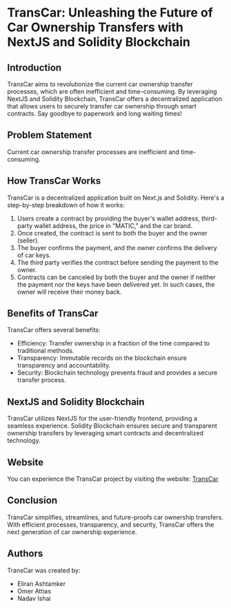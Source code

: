 # TransCar: Unleashing the Future of Car Ownership Transfers with NextJS and Solidity Blockchain

## Introduction
TransCar aims to revolutionize the current car ownership transfer processes, which are often inefficient and time-consuming. By leveraging NextJS and Solidity Blockchain, TransCar offers a decentralized application that allows users to securely transfer car ownership through smart contracts. Say goodbye to paperwork and long waiting times!

## Problem Statement
Current car ownership transfer processes are inefficient and time-consuming.

## How TransCar Works
TransCar is a decentralized application built on Next.js and Solidity. Here's a step-by-step breakdown of how it works:

1. Users create a contract by providing the buyer's wallet address, third-party wallet address, the price in "MATIC," and the car brand.
2. Once created, the contract is sent to both the buyer and the owner (seller).
3. The buyer confirms the payment, and the owner confirms the delivery of car keys.
4. The third party verifies the contract before sending the payment to the owner.
5. Contracts can be canceled by both the buyer and the owner if neither the payment nor the keys have been delivered yet. In such cases, the owner will receive their money back.

## Benefits of TransCar
TransCar offers several benefits:

- Efficiency: Transfer ownership in a fraction of the time compared to traditional methods.
- Transparency: Immutable records on the blockchain ensure transparency and accountability.
- Security: Blockchain technology prevents fraud and provides a secure transfer process.

## NextJS and Solidity Blockchain
TransCar utilizes NextJS for the user-friendly frontend, providing a seamless experience. Solidity Blockchain ensures secure and transparent ownership transfers by leveraging smart contracts and decentralized technology.

## Website
You can experience the TransCar project by visiting the website: [TransCar](https://car-blockchain.vercel.app/)

## Conclusion
TransCar simplifies, streamlines, and future-proofs car ownership transfers. With efficient processes, transparency, and security, TransCar offers the next generation of car ownership experience.

## Authors
TransCar was created by:
- Eliran Ashtamker
- Omer Attias
- Nadav Ishai
